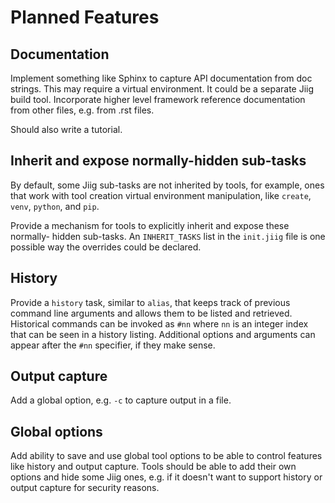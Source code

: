 # Planned Features

## Documentation

Implement something like Sphinx to capture API documentation from doc strings.
This may require a virtual environment. It could be a separate Jiig build tool.
Incorporate higher level framework reference documentation from other files,
e.g. from .rst files.

Should also write a tutorial.

## Inherit and expose normally-hidden sub-tasks

By default, some Jiig sub-tasks are not inherited by tools, for example, ones
that work with tool creation virtual environment manipulation, like `create`,
`venv`, `python`, and `pip`.

Provide a mechanism for tools to explicitly inherit and expose these normally-
hidden sub-tasks. An `INHERIT_TASKS` list in the `init.jiig` file is one
possible way the overrides could be declared.

## History

Provide a `history` task, similar to `alias`, that keeps track of previous
command line arguments and allows them to be listed and retrieved. Historical
commands can be invoked as `#nn` where `nn` is an integer index that can be seen
in a history listing. Additional options and arguments can appear after the
`#nn` specifier, if they make sense.

## Output capture

Add a global option, e.g. `-c` to capture output in a file.

## Global options

Add ability to save and use global tool options to be able to control features
like history and output capture. Tools should be able to add their own options
and hide some Jiig ones, e.g. if it doesn't want to support history or output
capture for security reasons.

